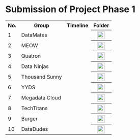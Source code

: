 # Submission of Project Phase 1


<table>
  <tr>
    <th>No.</th>
    <th>Group</th>
    <th>Timeline</th>
    <th>Folder</th>
  </tr>
  <tr>
    <td>1</td>
    <td>DataMates</td>
    <td></td>
    <th><a href="submissions/Phase1" ><img src="../../project/images/folder.png" width="24px" height="24px"></a></th>
  </tr>
  <tr>
    <td>2</td>
    <td>MEOW</td>
    <td></td>
    <th><a href="project/phase1/submission/MEOW" ><img src="../../project/images/folder.png" width="24px" height="24px"></a></th>
  </tr>
  <tr>
    <td>3</td>
    <td>Quatron</td>
    <td></td>
    <th><a href="submissions/Phase1" ><img src="../../project/images/folder.png" width="24px" height="24px"></a></th>
  </tr>
  <tr>
    <td>4</td>
    <td>Data Ninjas</td>
    <td></td>
    <th><a href="submissions/Phase1" ><img src="../../project/images/folder.png" width="24px" height="24px"></a></th>
  </tr>
  <tr>
    <td>5</td>
    <td>Thousand Sunny</td>
    <td></td>
    <th><a href="submissions/Phase1" ><img src="../../project/images/folder.png" width="24px" height="24px"></a></th>
  </tr>
  <tr>
    <td>6</td>
    <td>YYDS</td>
    <td></td>
    <th><a href="submissions/Phase1" ><img src="../../project/images/folder.png" width="24px" height="24px"></a></th>
  </tr>
  <tr>
    <td>7</td>
    <td>Megadata Cloud</td>
    <td></td>
    <th><a href="submissions/Phase1" ><img src="../../project/images/folder.png" width="24px" height="24px"></a></th>
  </tr>
  <tr>
    <td>8</td>
    <td>TechTitans</td>
    <td></td>
    <th><a href="submissions/Phase1" ><img src="../../project/images/folder.png" width="24px" height="24px"></a></th>
  </tr>
  <tr>
    <td>9</td>
    <td>Burger</td>
    <td></td>
    <th><a href="submissions/Phase1" ><img src="../../project/images/folder.png" width="24px" height="24px"></a></th>
  </tr>
   <tr>
    <td>10</td>
    <td>DataDudes</td>
    <td></td>
    <th><a href="submissions/Phase1" ><img src="../../project/images/folder.png" width="24px" height="24px"></a></th>
  </tr>
</table>
